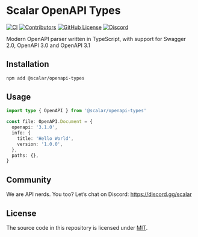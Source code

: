 # Scalar OpenAPI Types

[![CI](https://github.com/khulnasoft/scalar/actions/workflows/ci.yml/badge.svg)](https://github.com/khulnasoft/scalar/actions/workflows/ci.yml)
[![Contributors](https://img.shields.io/github/contributors/scalar/scalar)](https://github.com/khulnasoft/scalar/graphs/contributors)
[![GitHub License](https://img.shields.io/github/license/scalar/scalar)](https://github.com/khulnasoft/scalar/blob/main/LICENSE)
[![Discord](https://img.shields.io/discord/1135330207960678410?style=flat&color=5865F2)](https://discord.gg/scalar)

Modern OpenAPI parser written in TypeScript, with support for Swagger 2.0, OpenAPI 3.0 and OpenAPI 3.1

## Installation

```bash
npm add @scalar/openapi-types
```

## Usage

```ts
import type { OpenAPI } from '@scalar/openapi-types'

const file: OpenAPI.Document = {
  openapi: '3.1.0',
  info: {
    title: 'Hello World',
    version: '1.0.0',
  },
  paths: {},
}
```

## Community

We are API nerds. You too? Let’s chat on Discord: <https://discord.gg/scalar>

## License

The source code in this repository is licensed under [MIT](https://github.com/khulnasoft/scalar/blob/main/LICENSE).
